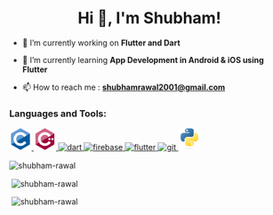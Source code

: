 <h1 align="center">Hi 👋, I'm Shubham!</h1>

- 🔭 I’m currently working on **Flutter and Dart**

- 🌱 I’m currently learning **App Development in Android & iOS using Flutter**

- 📫 How to reach me : **shubhamrawal2001@gmail.com**


<h3 align="left">Languages and Tools:</h3>
<p align="left"> <a href="https://www.cprogramming.com/" target="_blank"> <img src="https://raw.githubusercontent.com/devicons/devicon/master/icons/c/c-original.svg" alt="c" width="40" height="40"/> </a> <a href="https://www.w3schools.com/cpp/" target="_blank"> <img src="https://raw.githubusercontent.com/devicons/devicon/master/icons/cplusplus/cplusplus-original.svg" alt="cplusplus" width="40" height="40"/> </a> <a href="https://dart.dev" target="_blank"> <img src="https://www.vectorlogo.zone/logos/dartlang/dartlang-icon.svg" alt="dart" width="40" height="40"/> </a> <a href="https://firebase.google.com/" target="_blank"> <img src="https://www.vectorlogo.zone/logos/firebase/firebase-icon.svg" alt="firebase" width="40" height="40"/> </a> <a href="https://flutter.dev" target="_blank"> <img src="https://www.vectorlogo.zone/logos/flutterio/flutterio-icon.svg" alt="flutter" width="40" height="40"/> </a> <a href="https://git-scm.com/" target="_blank"> <img src="https://www.vectorlogo.zone/logos/git-scm/git-scm-icon.svg" alt="git" width="40" height="40"/> </a> <a href="https://www.python.org" target="_blank"> <img src="https://raw.githubusercontent.com/devicons/devicon/master/icons/python/python-original.svg" alt="python" width="40" height="40"/> </a> </p>

<p><img align="center" src="https://github-readme-stats.vercel.app/api/top-langs?username=shubham-rawal&show_icons=true&locale=en&layout=compact" alt="shubham-rawal" /></p>

<p>&nbsp;<img align="center" src="https://github-readme-stats.vercel.app/api?username=shubham-rawal&show_icons=true&locale=en" alt="shubham-rawal" /></p>

<p>&nbsp;<img align="center" src="https://github-readme-streak-stats.herokuapp.com/?user=shubham-rawal&" alt="shubham-rawal" /></p>
